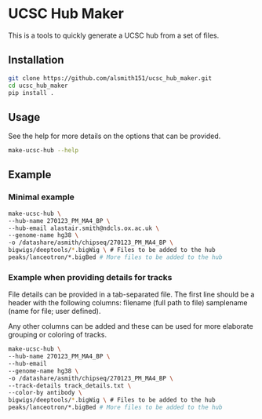 # UCSC Hub Maker

This is a tools to quickly generate a UCSC hub from a set of files.

## Installation
```bash
git clone https://github.com/alsmith151/ucsc_hub_maker.git
cd ucsc_hub_maker
pip install .
```

## Usage

See the help for more details on the options that can be provided.

```bash
make-ucsc-hub --help
```

## Example

### Minimal example

```bash
make-ucsc-hub \
--hub-name 270123_PM_MA4_BP \
--hub-email alastair.smith@ndcls.ox.ac.uk \
--genome-name hg38 \
-o /datashare/asmith/chipseq/270123_PM_MA4_BP \
bigwigs/deeptools/*.bigWig \ # Files to be added to the hub
peaks/lanceotron/*.bigBed # More files to be added to the hub
```

### Example when providing details for tracks

File details can be provided in a tab-separated file. The first line should be a header with the following columns: filename (full path to file) samplename (name for file; user defined).

Any other columns can be added and these can be used for more elaborate grouping or coloring of tracks.

```bash
make-ucsc-hub \
--hub-name 270123_PM_MA4_BP \
--hub-email
--genome-name hg38 \
-o /datashare/asmith/chipseq/270123_PM_MA4_BP \
--track-details track_details.txt \
--color-by antibody \
bigwigs/deeptools/*.bigWig \ # Files to be added to the hub
peaks/lanceotron/*.bigBed # More files to be added to the hub
```


